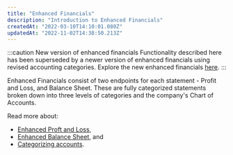 ```yaml
---
title: "Enhanced Financials"
description: "Introduction to Enhanced Financials"
createdAt: "2022-03-10T14:10:01.080Z"
updatedAt: "2022-11-02T14:38:50.213Z"
---
```


:::caution New version of enhanced financials
Functionality described here has been superseded by a newer version of enhanced financials using revised accounting categories. Explore the new enhanced financials [here](/assess/reports/enhanced-financials/financials).
:::

Enhanced Financials consist of two endpoints for each statement - Profit and Loss, and Balance Sheet. These are fully categorized statements broken down into three levels of categories and the company's Chart of Accounts.

Read more about: 

- [Enhanced Proft and Loss](/assess/reports/enhanced-financials-legacy/profit-and-loss),
- [Enhanced Balance Sheet](/assess/reports/enhanced-financials-legacy/balance-sheet), and
- [Categorizing accounts](/assess/categories/api-categorization-of-accounts).
